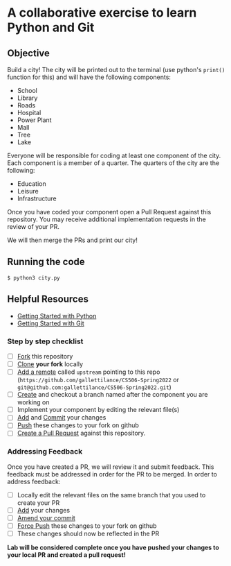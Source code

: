 # A collaborative exercise to learn Python and Git

## Objective

Build a city! The city will be printed out to the terminal (use python's `print()` function for this) and will have the following components:

- School
- Library
- Roads
- Hospital
- Power Plant
- Mall
- Tree
- Lake

Everyone will be responsible for coding at least one component of the city. Each component is a member of a quarter. The quarters of the city are the following:

- Education
- Leisure
- Infrastructure

Once you have coded your component open a Pull Request against this repository. You may receive additional implementation requests in the review of your PR.

We will then merge the PRs and print our city!

## Running the code

    $ python3 city.py

## Helpful Resources

- [Getting Started with Python](https://www.python.org/about/gettingstarted/)
- [Getting Started with Git](https://dont-be-afraid-to-commit.readthedocs.io/en/latest/git/commandlinegit.html)

### Step by step checklist

- [ ] [Fork](https://help.github.com/en/articles/fork-a-repo) this repository
- [ ] [Clone](https://dont-be-afraid-to-commit.readthedocs.io/en/latest/git/commandlinegit.html#clone-a-repository) **your fork** locally
- [ ] [Add a remote](https://help.github.com/en/articles/adding-a-remote) called `upstream` pointing to this repo (`https://github.com/gallettilance/CS506-Spring2022` or `git@github.com:gallettilance/CS506-Spring2022.git`)
- [ ] [Create](https://dont-be-afraid-to-commit.readthedocs.io/en/latest/git/commandlinegit.html#create-a-new-branch) and checkout a branch named after the component you are working on
- [ ] Implement your component by editing the relevant file(s)
- [ ] [Add](https://help.github.com/en/articles/adding-a-file-to-a-repository-using-the-command-line) and [Commit](https://help.github.com/en/articles/adding-a-file-to-a-repository-using-the-command-line) your changes
- [ ] [Push](https://help.github.com/en/articles/pushing-commits-to-a-remote-repository) these changes to your fork on github
- [ ] [Create a Pull Request](https://help.github.com/en/articles/creating-a-pull-request) against this repository.

### Addressing Feedback

Once you have created a PR, we will review it and submit feedback. This feedback must be addressed in order for the PR to be merged. In order to address feedback:

- [ ] Locally edit the relevant files on the same branch that you used to create your PR
- [ ] [Add](https://help.github.com/en/articles/adding-a-file-to-a-repository-using-the-command-line) your changes
- [ ] [Amend your commit](https://help.github.com/en/github/committing-changes-to-your-project/changing-a-commit-message)
- [ ] [Force Push](https://help.github.com/en/github/committing-changes-to-your-project/changing-a-commit-message#amending-older-or-multiple-commit-messages) these changes to your fork on github
- [ ] These changes should now be reflected in the PR

**Lab will be considered complete once you have pushed your changes to your local PR and created a pull request!**
